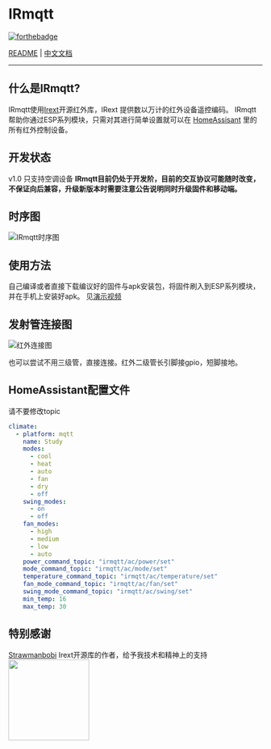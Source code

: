 ﻿


# IRmqtt
[![forthebadge](https://forthebadge.com/images/badges/built-with-love.svg)](https://forthebadge.com)

[README](README.md) | [中文文档](README_zh.md)

---
## 什么是IRmqtt?
IRmqtt使用[Irext](https://github.com/irext/irext-core)开源红外库，IRext 提供数以万计的红外设备遥控编码。
IRmqtt帮助你通过ESP系列模块，只需对其进行简单设置就可以在 [HomeAssisant](https://www.home-assistant.io/) 里的所有红外控制设备。

## 开发状态
v1.0 只支持空调设备
**IRmqtt目前仍处于开发阶，目前的交互协议可能随时改变，不保证向后兼容，升级新版本时需要注意公告说明同时升级固件和移动端。**

## 时序图
![IRmqtt时序图](https://github.com/Caffreyfans/IRmqtt/blob/master/src/IRmqtt_zh.svg)

## 使用方法
自己编译或者直接下载编议好的固件与apk安装包，将固件刷入到ESP系列模块，并在手机上安装好apk。
见[演示视频](https://tv.sohu.com/upload/static/share/share_play.html#105448709_334912730_0_9001_0)

## 发射管连接图
![红外连接图](https://camo.githubusercontent.com/8b4e10e4d829d417cc29a5d5a563f650fb4beabf/687474703a2f2f667269747a696e672e6f72672f6d656469612f667269747a696e672d7265706f2f70726f6a656374732f652f657370383236362d69722d7472616e736d69747465722f696d616765732f49522532305472616e736d69747465725f62622e706e67)

也可以尝试不用三级管，直接连接。红外二级管长引脚接gpio，短脚接地。

## HomeAssistant配置文件
请不要修改topic
```yaml
climate:
  - platform: mqtt
    name: Study
    modes:
      - cool
      - heat
      - auto
      - fan
      - dry
      - off
    swing_modes:
      - on
      - off
    fan_modes:
      - high
      - medium
      - low
      - auto
    power_command_topic: "irmqtt/ac/power/set"
    mode_command_topic: "irmqtt/ac/mode/set"
    temperature_command_topic: "irmqtt/ac/temperature/set"
    fan_mode_command_topic: "irmqtt/ac/fan/set"
    swing_mode_command_topic: "irmqtt/ac/swing/set"
    min_temp: 16
    max_temp: 30
```

## 特别感谢
[Strawmanbobi](https://github.com/strawmanbobi) Irext开源库的作者，给予我技术和精神上的支持
<img src="http://irext.net/images/bobi_qr.png" align="left" height="160" width="160">

